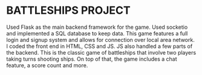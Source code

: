 # BATTLESHIPS PROJECT

Used Flask as the main backend framework for the game. Used socketio and implemented a SQL database to keep data. This game features a full login and signup system and allows for
connection over local area network. I coded the front end in HTML, CSS and JS. JS also handled a few parts of the backend. This is the classic game of battleships that involve
two players taking turns shooting ships. On top of that, the game includes a chat feature, a score count and more. 
